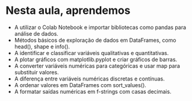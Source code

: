 # Nesta aula, aprendemos

- A utilizar o Colab Notebook e importar bibliotecas como pandas para análise de dados.
- Métodos básicos de exploração de dados em DataFrames, como head(), shape e info().
- A identificar e classificar variáveis qualitativas e quantitativas.
- A plotar gráficos com matplotlib.pyplot e criar gráficos de barras.
- A converter variáveis numéricas para categóricas e usar map para substituir valores.
- A diferença entre variáveis numéricas discretas e contínuas.
- A ordenar valores em DataFrames com sort_values().
- A formatar saídas numéricas em f-strings com casas decimais.
